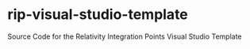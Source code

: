 # rip-visual-studio-template
Source Code for the Relativity Integration Points Visual Studio Template
